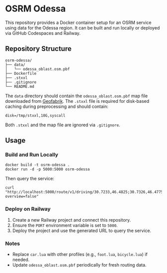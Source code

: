 # OSRM Odessa

This repository provides a Docker container setup for an OSRM service using data for the Odessa region. It can be built and run locally or deployed via GitHub Codespaces and Railway.

## Repository Structure
```
osrm-odessa/
├── data/
│   └── odessa_oblast.osm.pbf
├── Dockerfile
├── .stxxl
├── .gitignore
└── README.md
```

The `data` directory should contain the `odessa_oblast.osm.pbf` map file downloaded from [Geofabrik](https://download.geofabrik.de/). The `.stxxl` file is required for disk-based caching during preprocessing and should contain:

```
disk=/tmp/stxxl,10G,syscall
```

Both `.stxxl` and the map file are ignored via `.gitignore`.

## Usage
### Build and Run Locally
```
docker build -t osrm-odessa .
docker run -d -p 5000:5000 osrm-odessa
```
Then query the service:
```
curl "http://localhost:5000/route/v1/driving/30.7233,46.4825;30.7326,46.4775?overview=false"
```

### Deploy on Railway
1. Create a new Railway project and connect this repository.
2. Ensure the `PORT` environment variable is set to `5000`.
3. Deploy the project and use the generated URL to query the service.

### Notes
- Replace `car.lua` with other profiles (e.g., `foot.lua`, `bicycle.lua`) if needed.
- Update `odessa_oblast.osm.pbf` periodically for fresh routing data.
